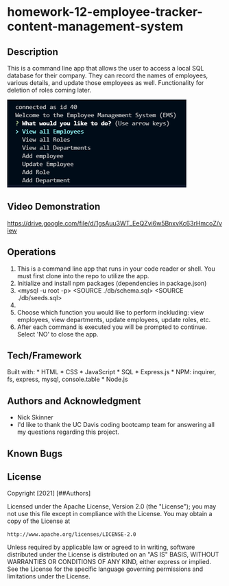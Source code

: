 # homework-12-employee-tracker-content-management-system

## Description
This is a command line app that allows the user to access a local SQL database for their company. They can record the names of employees, various details, and update those employees as well. Functionality for deletion of roles coming later. 

![Demo](./assets/demo.png)

## Video Demonstration

https://drive.google.com/file/d/1gsAuu3WT_EeQZvi6w5BnxvKc63rHmcoZ/view

## Operations
1. This is a command line app that runs in your code reader or shell. You must first clone into the repo to utilize the app.
2. Initialize and install npm packages (dependencies in package.json)
3. <mysql -u root -p> <SOURCE ./db/schema.sql> <SOURCE ./db/seeds.sql>
4. <npm start>
5. Choose which function you would like to perform inckluding: view employees, view departments, update employees, update roles, etc.
6. After each command is executed you will be prompted to continue. Select 'NO' to close the app.

## Tech/Framework
Built with:
    * HTML
    * CSS
    * JavaScript
    * SQL
    * Express.js
    * NPM: inquirer, fs, express, mysql, console.table
    * Node.js

## Authors and Acknowledgment
* Nick Skinner
* I'd like to thank the UC Davis coding bootcamp team for answering all my questions regarding this project.

## Known Bugs

## License
Copyright [2021] [##Authors]

Licensed under the Apache License, Version 2.0 (the "License");
you may not use this file except in compliance with the License.
You may obtain a copy of the License at

    http://www.apache.org/licenses/LICENSE-2.0

Unless required by applicable law or agreed to in writing, software
distributed under the License is distributed on an "AS IS" BASIS,
WITHOUT WARRANTIES OR CONDITIONS OF ANY KIND, either express or implied.
See the License for the specific language governing permissions and
limitations under the License.
